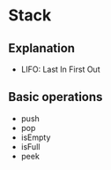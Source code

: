 # Stack

## Explanation
- LIFO: Last In First Out

## Basic operations
- push
- pop
- isEmpty
- isFull
- peek
